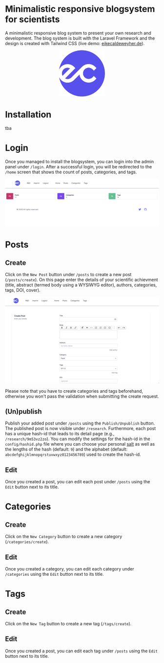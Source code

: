 # Minimalistic responsive blogsystem for scientists

A minimalistic responsive blog system to present your own research and development. 
The blog system is built with the Laravel Framework and the design is created with Tailwind CSS (live demo: [eikecaldeweyher.de](https://eikecaldeweyher.de)).

<div align="center">
<img src="./public/logo.png" alt="ec-logo" width="150">
</div>

# Installation
tba

# Login
Once you managed to install the blogsystem, you can login into the admin panel under ``/login``.
After a successful login, you will be redirected to the ``/home`` screen that shows the count of posts, categories, and tags.

<div align="center">
<img src="./public/home_screen.png" alt="home" width="700">
</div>

# Posts

Create
-----
Click on the ``New Post`` button under ``/posts`` to create a new post (``/posts/create``).
On this page enter the details of your scientific achievment (title, abstract (termed body using a WYSIWYG editor), authors, categories, tags, DOI, cover).

<div align="center">
<img src="./public/create-post_screen.png" alt="create-post" width="700">
</div>


Please note that you have to create categories and tags beforehand, otherwise you won't pass the validation when submitting the create request.

(Un)publish
-----------
Publish your added post under ``/posts`` using the ``Publish/Unpublish`` button.
The published post is now visible under ``/research``. Furthermore, each post has a unique hash-id that leads
to its detail page (e.g., ``/research/9m53vz2zo``). You can modify the settings for the hash-id in the ``config/hashid.php`` file
where you can choose your personal [salt](https://en.wikipedia.org/wiki/Salt_(cryptography)) as well as the lengths of the hash (default: ``9``) and the alphabet (default: ``abcdefghijklmnopqrstuvwxyz0123456789``) used to create the hash-id.

Edit
----
Once you created a post, you can edit each post under ``/posts`` using the ``Edit`` button next to its title.

# Categories

Create
------
Click on the ``New Category`` button to create a new category (``/categories/create``).

Edit
----
Once you created a category, you can edit each category under ``/categories`` using the ``Edit`` button next to its title.

# Tags

Create
------
Click on the ``New Tag`` button to create a new tag (``/tags/create``).

Edit
----
Once you created a post, you can edit each tag under ``/posts`` using the ``Edit`` button next to its title.
